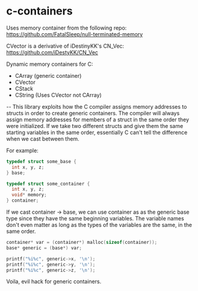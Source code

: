 # c-containers
Uses memory container from the following repo: https://github.com/FatalSleep/null-terminated-memory

CVector is a derivative of iDestinyKK's CN_Vec: https://github.com/iDestyKK/CN_Vec

Dynamic memory containers for C:
- CArray (generic container)
- CVector
- CStack
- CString (Uses CVector not CArray)

--
This library exploits how the C compiler assigns memory addresses to structs in order to create generic containers. The compiler will always assign memory addresses for members of a struct in the same order they were initialized. If we take two different structs and give them the same starting variables in the same order, essentially C can't tell the difference when we cast between them.

For example:
```C
typedef struct some_base {
  int x, y, z;
} base;

typedef struct some_container {
  int x, y, z;
  void* memory;
} container;
```
If we cast container -> base, we can use container as as the generic base type since they have the same beginning variables. The variable names don't even matter as long as the types of the variables are the same, in the same order.
```C
container* var = (container*) malloc(sizeof(container));
base* generic = (base*) var;

printf("%i%c", generic->x, '\n');
printf("%i%c", generic->y, '\n');
printf("%i%c", generic->z, '\n');
```
Voila, evil hack for generic containers.
